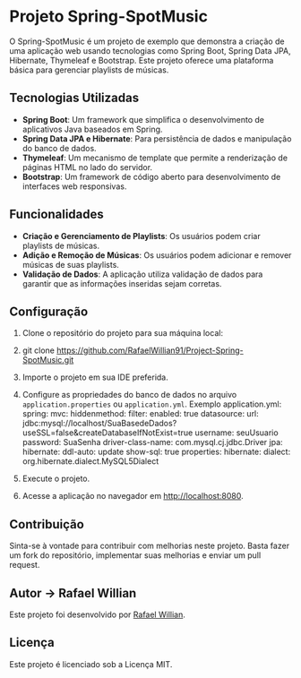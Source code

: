 # Projeto Spring-SpotMusic

O Spring-SpotMusic é um projeto de exemplo que demonstra a criação de uma aplicação web usando tecnologias como Spring Boot, Spring Data JPA, Hibernate, Thymeleaf e Bootstrap. Este projeto oferece uma plataforma básica para gerenciar playlists de músicas.

## Tecnologias Utilizadas

- **Spring Boot**: Um framework que simplifica o desenvolvimento de aplicativos Java baseados em Spring.
- **Spring Data JPA e Hibernate**: Para persistência de dados e manipulação do banco de dados.
- **Thymeleaf**: Um mecanismo de template que permite a renderização de páginas HTML no lado do servidor.
- **Bootstrap**: Um framework de código aberto para desenvolvimento de interfaces web responsivas.

## Funcionalidades

- **Criação e Gerenciamento de Playlists**: Os usuários podem criar playlists de músicas.
- **Adição e Remoção de Músicas**: Os usuários podem adicionar e remover músicas de suas playlists.
- **Validação de Dados**: A aplicação utiliza validação de dados para garantir que as informações inseridas sejam corretas.

## Configuração

1. Clone o repositório do projeto para sua máquina local:
2. git clone https://github.com/RafaelWillian91/Project-Spring-SpotMusic.git
3. Importe o projeto em sua IDE preferida.
4. Configure as propriedades do banco de dados no arquivo `application.properties` ou `application.yml`.
  Exemplo application.yml:
    spring:
  mvc:
    hiddenmethod:
      filter:
        enabled: true
  datasource:
    url: jdbc:mysql://localhost/SuaBasedeDados?useSSL=false&createDatabaseIfNotExist=true
    username: seuUsuario
    password: SuaSenha
    driver-class-name: com.mysql.cj.jdbc.Driver
  jpa:
    hibernate:
      ddl-auto: update
      show-sql: true
      properties:
      hibernate:
      dialect: org.hibernate.dialect.MySQL5Dialect

6. Execute o projeto.
7. Acesse a aplicação no navegador em [http://localhost:8080](http://localhost:8080).

## Contribuição

Sinta-se à vontade para contribuir com melhorias neste projeto. Basta fazer um fork do repositório, implementar suas melhorias e enviar um pull request.

## Autor -> Rafael Willian

Este projeto foi desenvolvido por [Rafael Willian](https://github.com/RafaelWillian91).

## Licença

Este projeto é licenciado sob a Licença MIT.



